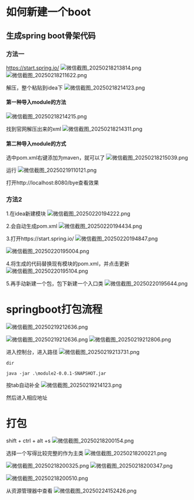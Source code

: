 # 如何新建一个boot
## 生成spring boot骨架代码

### 方法一

https://start.spring.io/
![微信截图_20250218213814.png](https://cdn.jsdelivr.net/gh/hoo01/image_auto/%E5%BE%AE%E4%BF%A1%E6%88%AA%E5%9B%BE_20250218213814.png)
![微信截图_20250218211622.png](https://cdn.jsdelivr.net/gh/hoo01/image_auto/%E5%BE%AE%E4%BF%A1%E6%88%AA%E5%9B%BE_20250218211622.png)

解压，整个粘贴到idea下
![微信截图_20250218214123.png](https://cdn.jsdelivr.net/gh/hoo01/image_auto/%E5%BE%AE%E4%BF%A1%E6%88%AA%E5%9B%BE_20250218214123.png)

#### 第一种导入module的方法
![微信截图_20250218214215.png](https://cdn.jsdelivr.net/gh/hoo01/image_auto/%E5%BE%AE%E4%BF%A1%E6%88%AA%E5%9B%BE_20250218214215.png)

找到官网解压出来的xml
![微信截图_20250218214311.png](https://cdn.jsdelivr.net/gh/hoo01/image_auto/%E5%BE%AE%E4%BF%A1%E6%88%AA%E5%9B%BE_20250218214311.png)

#### 第二种导入module的方式

选中pom.xml右键添加为maven，就可以了
![微信截图_20250218215039.png](https://cdn.jsdelivr.net/gh/hoo01/image_auto/%E5%BE%AE%E4%BF%A1%E6%88%AA%E5%9B%BE_20250218215039.png)

运行
![微信截图_20250219110121.png](https://cdn.jsdelivr.net/gh/hoo01/image_auto/%E5%BE%AE%E4%BF%A1%E6%88%AA%E5%9B%BE_20250219110121.png)

打开http://localhost:8080/bye查看效果

### 方法2

1.在idea新建模块
![微信截图_20250220194222.png](https://cdn.jsdelivr.net/gh/hoo01/image_auto/%E5%BE%AE%E4%BF%A1%E6%88%AA%E5%9B%BE_20250220194222.png)

2.会自动生成pom.xml
![微信截图_20250220194434.png](https://cdn.jsdelivr.net/gh/hoo01/image_auto/%E5%BE%AE%E4%BF%A1%E6%88%AA%E5%9B%BE_20250220194434.png)

3.打开https://start.spring.io/
![微信截图_20250220194847.png](https://cdn.jsdelivr.net/gh/hoo01/image_auto/%E5%BE%AE%E4%BF%A1%E6%88%AA%E5%9B%BE_20250220194847.png)

![微信截图_20250220195004.png](https://cdn.jsdelivr.net/gh/hoo01/image_auto/%E5%BE%AE%E4%BF%A1%E6%88%AA%E5%9B%BE_20250220195004.png)


4.将生成的代码替换现有模块的pom.xml，并点击更新
![微信截图_20250220195104.png](https://cdn.jsdelivr.net/gh/hoo01/image_auto/%E5%BE%AE%E4%BF%A1%E6%88%AA%E5%9B%BE_20250220195104.png)

5.再手动新建一个包，包下新建一个入口类
![微信截图_20250220195644.png](https://cdn.jsdelivr.net/gh/hoo01/image_auto/%E5%BE%AE%E4%BF%A1%E6%88%AA%E5%9B%BE_20250220195644.png)

# springboot打包流程
![微信截图_20250219212636.png](https://cdn.jsdelivr.net/gh/hoo01/image_auto/%E5%BE%AE%E4%BF%A1%E6%88%AA%E5%9B%BE_20250219212636.png)

![微信截图_20250219212636.png](https://cdn.jsdelivr.net/gh/hoo01/image_auto/%E5%BE%AE%E4%BF%A1%E6%88%AA%E5%9B%BE_20250219212636.png)
![微信截图_20250219212806.png](https://cdn.jsdelivr.net/gh/hoo01/image_auto/%E5%BE%AE%E4%BF%A1%E6%88%AA%E5%9B%BE_20250219212806.png)

进入控制台，进入路径
![微信截图_20250219213731.png](https://cdn.jsdelivr.net/gh/hoo01/image_auto/%E5%BE%AE%E4%BF%A1%E6%88%AA%E5%9B%BE_20250219213731.png)

`dir`

`java -jar .\module2-0.0.1-SNAPSHOT.jar`

按tab自动补全
![微信截图_20250219214123.png](https://cdn.jsdelivr.net/gh/hoo01/image_auto/%E5%BE%AE%E4%BF%A1%E6%88%AA%E5%9B%BE_20250219214123.png)

然后进入相应地址

# 打包
shift + ctrl + alt +s
![微信截图_20250218200154.png](https://cdn.jsdelivr.net/gh/hoo01/image_auto/%E5%BE%AE%E4%BF%A1%E6%88%AA%E5%9B%BE_20250218200154.png)

选择一个写得比较完整的作为主类
![微信截图_20250218200221.png](https://cdn.jsdelivr.net/gh/hoo01/image_auto/%E5%BE%AE%E4%BF%A1%E6%88%AA%E5%9B%BE_20250218200221.png)

![微信截图_20250218200325.png](https://cdn.jsdelivr.net/gh/hoo01/image_auto/%E5%BE%AE%E4%BF%A1%E6%88%AA%E5%9B%BE_20250218200325.png)
![微信截图_20250218200347.png](https://cdn.jsdelivr.net/gh/hoo01/image_auto/%E5%BE%AE%E4%BF%A1%E6%88%AA%E5%9B%BE_20250218200347.png)

![微信截图_20250218200510.png](https://cdn.jsdelivr.net/gh/hoo01/image_auto/%E5%BE%AE%E4%BF%A1%E6%88%AA%E5%9B%BE_20250218200510.png)

从资源管理器中查看
![微信截图_20250224152426.png](https://cdn.jsdelivr.net/gh/hoo01/image_auto/%E5%BE%AE%E4%BF%A1%E6%88%AA%E5%9B%BE_20250224152426.png)